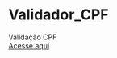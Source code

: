 # Validador_CPF
Validação CPF
<br><a href="https://fernandogs07.github.io/Validador_CPF/">Acesse aqui</a>
